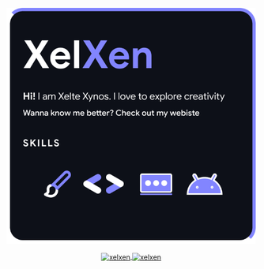 <p align="center">
<img src="xelxen.png" width="max-content" height="auto"/>
</p>
<p align="center">
<a href="https://github.com/xelxen">
  <img height="180em" align="center" src="https://github-readme-stats.vercel.app/api?username=xelxen&show_icons=true&locale=en&include_all_commits=true&count_private=true&layout=compact&title_color=ffffff&text_color=8f4aff&icon_color=ffffff&border_color=8f4aff&bg_color=0d0e19&border_radius=15" alt="xelxen"/>
  <img height="180em" align="center" src="https://github-readme-stats.vercel.app/api/top-langs?username=xelxen&show_icons=true&locale=en&langs_count=8&layout=compact&title_color=ffffff&text_color=B689FF&icon_color=ffffff&border_color=B689FF&bg_color=0d0e19&border_radius=15" alt="xelxen"/>
</a>
</p>

